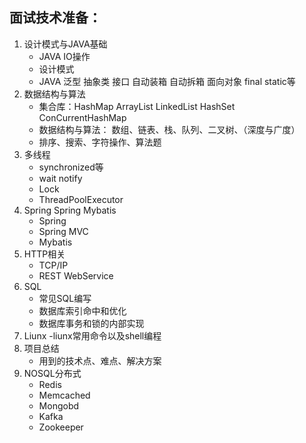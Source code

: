 ##    面试技术准备：
1. 设计模式与JAVA基础
     - JAVA IO操作
     - 设计模式
     - JAVA 泛型 抽象类 接口 自动装箱 自动拆箱 面向对象 final static等
2. 数据结构与算法
      *  集合库：HashMap ArrayList  LinkedList HashSet ConCurrentHashMap
      *  数据结构与算法： 数组、链表、栈、队列、二叉树、（深度与广度）
      *  排序、搜索、字符操作、算法题
3. 多线程
      * synchronized等
      * wait notify
      * Lock
      * ThreadPoolExecutor
4. Spring Spring Mybatis
      - Spring
      - Spring MVC
      - Mybatis
5. HTTP相关
     - TCP/IP
     - REST WebService
6. SQL
    - 常见SQL编写
    - 数据库索引命中和优化
    - 数据库事务和锁的内部实现
7. Liunx
    -liunx常用命令以及shell编程
8. 项目总结
    - 用到的技术点、难点、解决方案
9. NOSQL分布式
    - Redis
    - Memcached
    - Mongobd
    - Kafka
    - Zookeeper